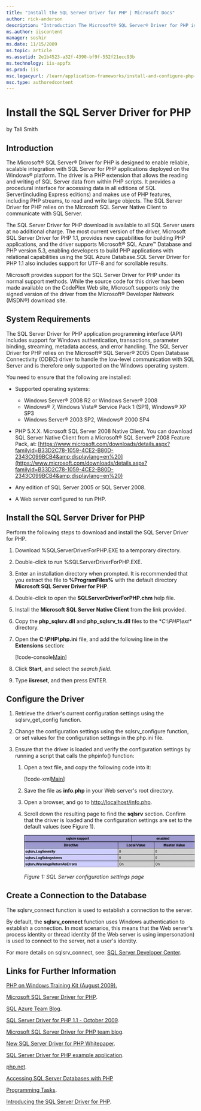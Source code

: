 ```yaml
---
title: "Install the SQL Server Driver for PHP | Microsoft Docs"
author: rick-anderson
description: "Introduction The Microsoft® SQL Server® Driver for PHP is designed to enable reliable, scalable integration with SQL Server for PHP applications deployed on..."
ms.author: iiscontent
manager: soshir
ms.date: 11/15/2009
ms.topic: article
ms.assetid: 2e1b4523-a32f-4390-bf9f-552f21ecc93b
ms.technology: iis-appfx
ms.prod: iis
msc.legacyurl: /learn/application-frameworks/install-and-configure-php-on-iis/install-the-sql-server-driver-for-php
msc.type: authoredcontent
---
```

Install the SQL Server Driver for PHP
====================
by Tali Smith

## Introduction

The Microsoft® SQL Server® Driver for PHP is designed to enable reliable, scalable integration with SQL Server for PHP applications deployed on the Windows® platform. The driver is a PHP extension that allows the reading and writing of SQL Server data from within PHP scripts. It provides a procedural interface for accessing data in all editions of SQL Server(including Express editions) and makes use of PHP features, including PHP streams, to read and write large objects. The SQL Server Driver for PHP relies on the Microsoft SQL Server Native Client to communicate with SQL Server.

The SQL Server Driver for PHP download is available to all SQL Server users at no additional charge. The most current version of the driver, Microsoft SQL Server Driver for PHP 1.1, provides new capabilities for building PHP applications, and the driver supports Microsoft® SQL Azure™ Database and PHP version 5.3, enabling developers to build PHP applications with relational capabilities using the SQL Azure Database.SQL Server Driver for PHP 1.1 also includes support for UTF-8 and for scrollable results.

Microsoft provides support for the SQL Server Driver for PHP under its normal support methods. While the source code for this driver has been made available on the CodePlex Web site, Microsoft supports only the signed version of the driver from the Microsoft® Developer Network (MSDN®) download site.

## System Requirements

The SQL Server Driver for PHP application programming interface (API) includes support for Windows authentication, transactions, parameter binding, streaming, metadata access, and error handling. The SQL Server Driver for PHP relies on the Microsoft® SQL Server® 2005 Open Database Connectivity (ODBC) driver to handle the low-level communication with SQL Server and is therefore only supported on the Windows operating system.

You need to ensure that the following are installed:

- Supported operating systems:  

    - Windows Server® 2008 R2 or Windows Server® 2008
    - Windows® 7, Windows Vista® Service Pack 1 (SP1), Windows® XP SP3
    - Windows Server® 2003 SP2, Windows® 2000 SP4
- PHP 5.X.X. Microsoft SQL Server 2008 Native Client. You can download SQL Server Native Client from a Microsoft® SQL Server® 2008 Feature Pack, at: [https://www.microsoft.com/downloads/details.aspx?familyid=B33D2C78-1059-4CE2-B80D-2343C099BCB4&amp;displaylang=en%20](https://www.microsoft.com/downloads/details.aspx?familyid=B33D2C78-1059-4CE2-B80D-2343C099BCB4&amp;displaylang=en%20)
- Any edition of SQL Server 2005 or SQL Server 2008.
- A Web server configured to run PHP.

## Install the SQL Server Driver for PHP

Perform the following steps to download and install the SQL Server Driver for PHP.

1. Download %SQLServerDriverForPHP.EXE to a temporary directory.
2. Double-click to run %SQLServerDriverForPHP.EXE.
3. Enter an installation directory when prompted. It is recommended that you extract the file to **%ProgramFiles%** with the default directory **Microsoft SQL Server Driver for PHP**.
4. Double-click to open the **SQLServerDriverForPHP.chm** help file.
5. Install the **Microsoft SQL Server Native Client** from the link provided.
6. Copy the **php\_sqlsrv.dll** and **php\_sqlsrv\_ts.dll** files to the **C:\PHP\ext\** directory.
7. Open the **C:\PHP\php.ini** file, and add the following line in the **Extensions** section:  

    [!code-console[Main](install-the-sql-server-driver-for-php/samples/sample1.cmd)]
8. Click **Start**, and select the *search field*.
9. Type **iisreset**, and then press ENTER.

## Configure the Driver

1. Retrieve the driver's current configuration settings using the sqlsrv\_get\_config function.
2. Change the configuration settings using the sqlsrv\_configure function, or set values for the configuration settings in the php.ini file.
3. Ensure that the driver is loaded and verify the configuration settings by running a script that calls the phpinfo() function:  

    1. Open a text file, and copy the following code into it:  

        [!code-xml[Main](install-the-sql-server-driver-for-php/samples/sample2.xml)]
    2. Save the file as **info.php** in your Web server's root directory.
    3. Open a browser, and go to [http://localhost/info.php](http://localhost/info.php).
    4. Scroll down the resulting page to find the **sqlsrv** section. Confirm that the driver is loaded and the configuration settings are set to the default values (see Figure 1).  

        [![](install-the-sql-server-driver-for-php/_static/image2.jpg)](install-the-sql-server-driver-for-php/_static/image1.jpg)

        *Figure 1: SQL Server configuration settings page*

## Create a Connection to the Database

The sqlsrv\_connect function is used to establish a connection to the server.

By default, the **sqlsrv\_connect** function uses Windows authentication to establish a connection. In most scenarios, this means that the Web server's process identity or thread identity (if the Web server is using impersonation) is used to connect to the server, not a user's identity.

For more details on sqlsrv\_connect, see: [SQL Server Developer Center](https://msdn.microsoft.com/en-us/library/cc296161(SQL.90).aspx).

## Links for Further Information

[PHP on Windows Training Kit (August 2009).](https://www.microsoft.com/downloads/details.aspx?familyid=C8498C9B-A85A-4AFA-90C0-593D0E4850CB&amp;displaylang=en)

[Microsoft SQL Server Driver for PHP](http://www.codeplex.com/SQLSRVPHP).

[SQL Azure Team Blog](https://blogs.msdn.com/ssds/default.aspx).

[SQL Server Driver for PHP 1.1 - October 2009](https://www.microsoft.com/downloads/details.aspx?FamilyID=ccdf728b-1ea0-48a8-a84a-5052214caad9&amp;displaylang=en).

[Microsoft SQL Server Driver for PHP team blog](https://blogs.msdn.com/sqlphp/default.aspx).

[New SQL Server Driver for PHP Whitepaper](https://blogs.msdn.com/sqlphp/archive/2008/08/29/new-sql-server-driver-for-php-whitepaper-available.aspx).

[SQL Server Driver for PHP example application](https://msdn.microsoft.com/en-us/library/cc296196(SQL.90).aspx).

[php.net](http://php.net/).

[Accessing SQL Server Databases with PHP](https://msdn.microsoft.com/en-us/library/cc793139(SQL.90).aspx)

[Programming Tasks](https://technet.microsoft.com/en-us/library/cc644935(SQL.90).aspx).

[Introducing the SQL Server Driver for PHP](https://msdn.microsoft.com/en-us/library/cc296172(SQL.90).aspx).